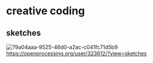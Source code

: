 # creative coding
## sketches
![79a04aaa-9525-46d0-a2ac-c041fc71d5b9](https://user-images.githubusercontent.com/10446161/165284906-41a4beee-1c50-4815-92d0-855d7eb5cf1a.png)
https://openprocessing.org/user/323612/?view=sketches